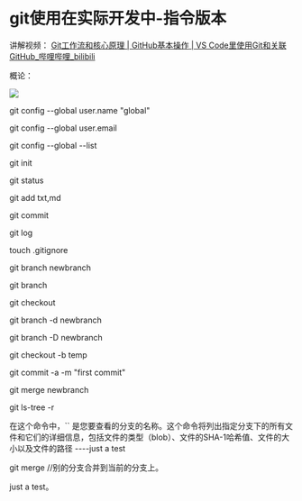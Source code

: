 # git使用在实际开发中-指令版本



讲解视频： [Git工作流和核心原理 | GitHub基本操作 | VS Code里使用Git和关联GitHub_哔哩哔哩_bilibili](https://www.bilibili.com/video/BV1r3411F7kn/?spm_id_from=333.1007.top_right_bar_window_default_collection.content.click&vd_source=d6cbfce424d90414a859cc5aee71d89e) 

概论：

![](E:/3-GitTest/picture/Snipaste_2023-10-06_21-17-33.png)



git config --global user.name "global"

git config --global user.email

git config --global --list



git init

git status

git add txt,md

 git commit

git log

touch .gitignore



git branch newbranch

git branch

git checkout



git branch -d newbranch

git branch -D newbranch



git checkout -b temp

git commit -a -m "first commit"

 

git merge newbranch



git ls-tree -r <branch-name>

 在这个命令中，`` 是您要查看的分支的名称。这个命令将列出指定分支下的所有文件和它们的详细信息，包括文件的类型（blob）、文件的SHA-1哈希值、文件的大小以及文件的路径 ----just a test

git merge  //别的分支合并到当前的分支上。





just a test。











 

